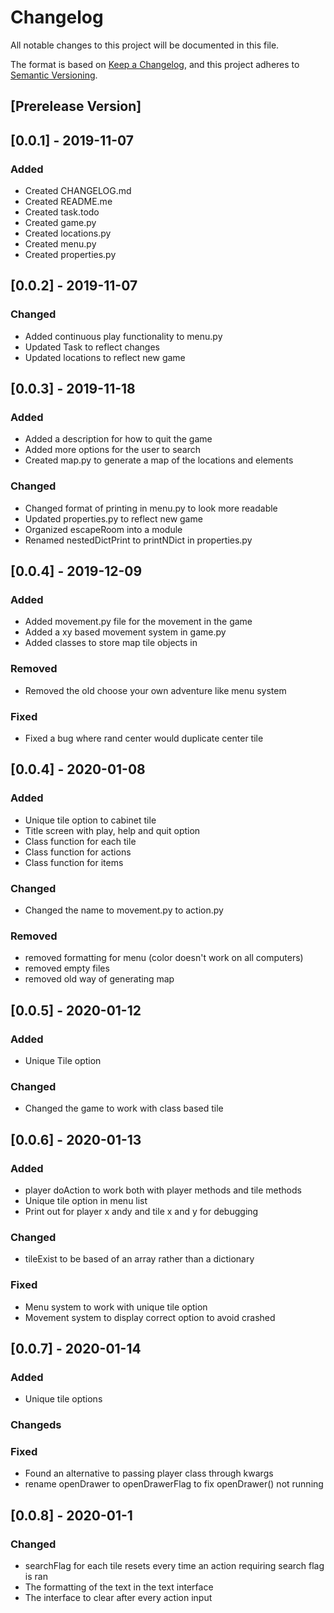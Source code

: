 # Changelog
All notable changes to this project will be documented in this file.

The format is based on [Keep a Changelog](https://keepachangelog.com/en/1.0.0/),
and this project adheres to [Semantic Versioning](https://semver.org/spec/v2.0.0.html).

## [Prerelease Version]

## [0.0.1] - 2019-11-07
### Added
 - Created CHANGELOG.md
 - Created README.me
 - Created task.todo
 - Created game.py
 - Created locations.py
 - Created menu.py
 - Created properties.py

## [0.0.2] - 2019-11-07
### Changed
- Added continuous play functionality to menu.py
- Updated Task to reflect changes
- Updated locations to reflect new game

## [0.0.3] - 2019-11-18
### Added
 - Added a description for how to quit the game
 - Added more options for the user to search
 - Created map.py to generate a map of the locations and elements

### Changed
 - Changed format of printing in menu.py to look more readable
 - Updated properties.py to reflect new game
 - Organized escapeRoom into a module
 - Renamed nestedDictPrint to printNDict in properties.py

## [0.0.4] - 2019-12-09
### Added
 - Added movement.py file for the movement in the game
 - Added a xy based movement system in game.py
 - Added classes to store map tile objects in

### Removed
 - Removed the old choose your own adventure like menu system

### Fixed
 - Fixed a bug where rand center would duplicate center tile

## [0.0.4] - 2020-01-08
### Added
 - Unique tile option to cabinet tile
 - Title screen with play, help and quit option
 - Class function for each tile
 - Class function for actions
 - Class function for items

### Changed
 - Changed the name to movement.py to action.py

### Removed
 - removed formatting for menu (color doesn't work on all computers)
 - removed empty files
 - removed old way of generating map

## [0.0.5] - 2020-01-12
### Added
 - Unique Tile option

### Changed
 - Changed the game to work with class based tile

## [0.0.6] - 2020-01-13
### Added
 - player doAction to work both with player methods and tile methods
 - Unique tile option in menu list
 - Print out for player x andy and tile x and y for debugging

### Changed
 - tileExist to be based of an array rather than a dictionary


### Fixed
 - Menu system to work with unique tile option
 - Movement system to display correct option to avoid crashed

## [0.0.7] - 2020-01-14
### Added
 - Unique tile options

### Changeds

### Fixed
 - Found an alternative to passing player class through kwargs
 - rename openDrawer to openDrawerFlag to fix openDrawer() not running

## [0.0.8] - 2020-01-1
### Changed
 - searchFlag for each tile resets every time an action requiring search flag is ran
 - The formatting of the text in the text interface
 - The interface to clear after every action input
